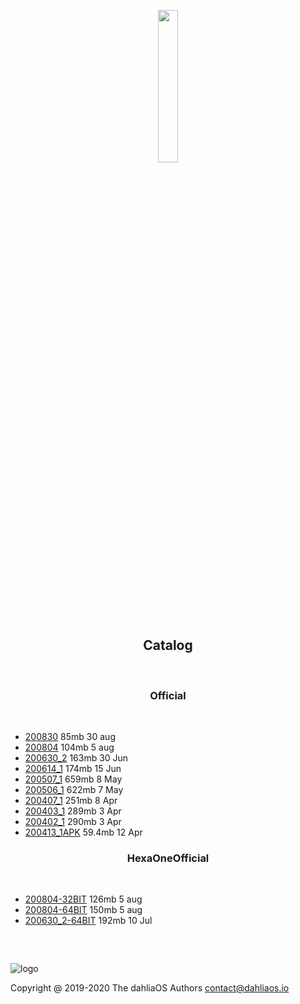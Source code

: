 <p align="center">
  <img width="25%" src="https://github.com/dahlia-os/documentation/blob/master/assets/images/logo/new/dahliaOS_logo_with_text_black.svg"
</p>
<h2 align="center">
    <b>Catalog</b> 
    </h2>
<br />

<h3 align="center">
    <b>Official</b> 
    </h3>
<br />

- [200830](https://github.com/dahlia-os/releases/releases/download/200830-x86_64/dahliaOS-200830.iso)         85mb 30 aug
- [200804](https://github.com/dahlia-os/releases/releases/download/200804-x86_64/dahliaOS-200804.iso)         104mb 5 aug
- [200630_2](https://github.com/dahlia-os/releases/releases/download/200630.1-x86_64/dahliaOS-200630_2.iso)         163mb 30 Jun
- [200614_1](https://github.com/dahlia-os/releases/releases/download/200614.1-x86_64/dahliaOS-200614r1.iso)         174mb 15 Jun
- [200507_1](https://github.com/dahlia-os/releases/releases/download/200507.1-x86_64/dahliaOS200507-1.iso)         659mb 8 May
- [200506_1](https://github.com/dahlia-os/releases/releases/download/200506.1-x86_64/dahliaOS200506-1.iso)         622mb 7 May
- [200407_1](https://github.com/dahlia-os/releases/releases/download/200407.1-x86_64/dahliaOS200407-1.iso)         251mb 8 Apr
- [200403_1](https://github.com/dahlia-os/releases/releases/download/200403.1-x86_64/dahliaOS200403-1.iso)         289mb 3 Apr
- [200402_1](https://github.com/dahlia-os/releases/releases/download/200402.1-x86_64/dahliaOS200402-1.iso)         290mb 3 Apr 
- [200413_1APK](https://github.com/dahlia-os/releases/releases/download/Pangolin-200413.1/pangolin-desktop-200413.1.apk)         59.4mb 12 Apr

<h3 align="center">
    <b>HexaOneOfficial</b> 
    </h3>
<br />
 
- [200804-32BIT](https://github.com/HexaOneOfficial/dahliaos/releases/download/200804/DahliaOS200804_32.iso)         126mb 5 aug
- [200804-64BIT](https://github.com/HexaOneOfficial/dahliaos/releases/download/200630_2/DahliaOS200630_2.iso)         150mb 5 aug
- [200630_2-64BIT](https://github.com/HexaOneOfficial/dahliaos/releases/download/200630_2/DahliaOS200630_2.iso)         192mb 10 Jul


<h3 align="center">
    <b>&nbsp;</b>
</h3>

![logo](https://github.com/dahlia-os/documentation/blob/master/assets/images/logo/new/dahliaOS_logo_with_text_black_small.svg)

Copyright @ 2019-2020 The dahliaOS Authors contact@dahliaos.io
